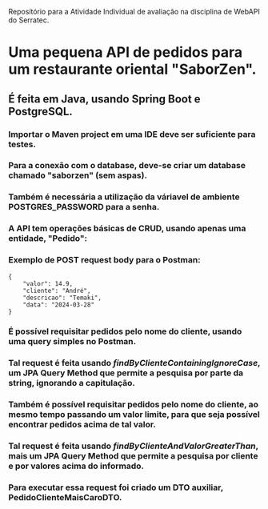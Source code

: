 Reposítório para a Atividade Individual de avaliação na disciplina de WebAPI do Serratec.

# Uma pequena API de pedidos para um restaurante oriental "SaborZen".

## É feita em Java, usando Spring Boot e PostgreSQL.

### Importar o Maven project em uma IDE deve ser suficiente para testes.

### Para a conexão com o database, deve-se criar um database chamado "saborzen" (sem aspas).
### Também é necessária a utilização da váriavel de ambiente POSTGRES_PASSWORD para a senha.

### A API tem operações básicas de CRUD, usando apenas uma entidade, "Pedido":

### Exemplo de POST request body para o Postman:

    {
        "valor": 14.9,
        "cliente": "André",
        "descricao": "Temaki",
        "data": "2024-03-28"
    }

### É possível requisitar pedidos pelo nome do cliente, usando uma query simples no Postman. 
### Tal request é feita usando *findByClienteContainingIgnoreCase*, um JPA Query Method que permite a pesquisa por parte da string, ignorando a capitulação.

### Também é possível requisitar pedidos pelo nome do cliente, ao mesmo tempo passando um valor limite, para que seja possível encontrar pedidos acima de tal valor.
### Tal request é feita usando *findByClienteAndValorGreaterThan*, mais um JPA Query Method que permite a pesquisa por cliente e por valores acima do informado.
### Para executar essa request foi criado um DTO auxiliar, PedidoClienteMaisCaroDTO.
